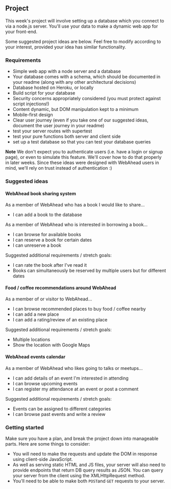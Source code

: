 ## Project

This week's project will involve setting up a database which you connect to via a node.js server. You'll use your data to make a dynamic web app for your front-end.

Some suggested project ideas are below. Feel free to modify according to your interest, provided your idea has similar functionality.


### Requirements

- Simple web app with a node server and a database
- Your database comes with a schema, which should be documented in your readme (along with any other architectural decisions)
- Database hosted on Heroku, or locally
- Build script for your database
- Security concerns appropriately considered (you must protect against script injections!)
- Content dynamic, but DOM manipulation kept to a minimum
- Mobile-first design
- Clear user journey (even if you take one of our suggested ideas, document the user journey in your readme)
- test your server routes with supertest
- test your pure functions both server and client side
- set up a test database so that you can test your database queries

**Note**
We don't expect you to authenticate users (i.e. have a login or signup page), or even to simulate this feature. We'll cover how to do that properly in later weeks. Since these ideas were designed with WebAhead users in mind, we'll rely on trust instead of authentication :)



### Suggested ideas

#### WebAhead book sharing system

As a member of WebAhead who has a book I would like to share...
* I can add a book to the database

As a member of WebAhead who is interested in borrowing a book...
* I can browse for available books
* I can reserve a book for certain dates
* I can unreserve a book

Suggested additional requirements / stretch goals:
* I can rate the book after I've read it
* Books can simultaneously be reserved by multiple users but for different dates

#### Food / coffee recommendations around WebAhead

As a member of or visitor to WebAhead...
* I can browse recommended places to buy food / coffee nearby
* I can add a new place
* I can add a rating/review of an existing place

Suggested additional requirements / stretch goals:
* Multiple locations
* Show the location with Google Maps

#### WebAhead events calendar

As a member of WebAhead who likes going to talks or meetups...
* I can add details of an event I'm interested in attending
* I can browse upcoming events
* I can register my attendance at an event or post a comment

Suggested additional requirements / stretch goals:
* Events can be assigned to different categories
* I can browse past events and write a review


### Getting started

Make sure you have a plan, and break the project down into manageable parts. Here are some things to consider:
* You will need to make the requests and update the DOM in response using client-side JavaScript.
* As well as serving static HTML and JS files, your server will also need to provide endpoints that return DB query results as JSON. You can query your server from the client using the XMLHttpRequest method.
* You'll need to be able to make both ```POST```and ```GET``` requests to your server.
